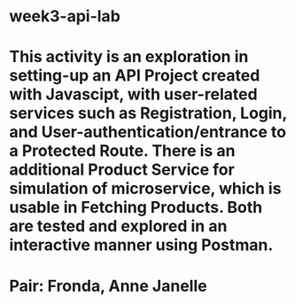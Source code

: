﻿# week3-api-lab
# This activity is an exploration in setting-up an API Project created with Javascipt, with user-related services such as Registration, Login, and User-authentication/entrance to a Protected Route. There is an additional Product Service for simulation of microservice, which is usable in Fetching Products. Both are tested and explored in an interactive manner using Postman.
# Pair: Fronda, Anne Janelle
